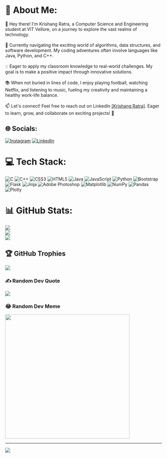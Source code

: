 # 💫 About Me:
👋 Hey there! I'm Krishang Ratra, a Computer Science and Engineering student at VIT Vellore, on a journey to explore the vast realms of technology.<br><br>🚀 Currently navigating the exciting world of algorithms, data structures, and software development. My coding adventures often involve languages like Java, Python, and C++.<br><br>💡 Eager to apply my classroom knowledge to real-world challenges. My goal is to make a positive impact through innovative solutions.<br><br>📚 When not buried in lines of code, I enjoy playing football, watching Netflix, and listening to music, fueling my creativity and maintaining a healthy work-life balance.<br><br>📫 Let's connect! Feel free to reach out on LinkedIn <a href = "https://www.linkedin.com/in/krishang-ratra/">[Krishang Ratra]</a>. Eager to learn, grow, and collaborate on exciting projects! 🚀


## 🌐 Socials:
[![Instagram](https://img.shields.io/badge/Instagram-%23E4405F.svg?logo=Instagram&logoColor=white)](https://instagram.com/krishangratra) [![LinkedIn](https://img.shields.io/badge/LinkedIn-%230077B5.svg?logo=linkedin&logoColor=white)](https://linkedin.com/in/krishang-ratra) 

# 💻 Tech Stack:
![C](https://img.shields.io/badge/c-%2300599C.svg?style=for-the-badge&logo=c&logoColor=white) ![C++](https://img.shields.io/badge/c++-%2300599C.svg?style=for-the-badge&logo=c%2B%2B&logoColor=white) ![CSS3](https://img.shields.io/badge/css3-%231572B6.svg?style=for-the-badge&logo=css3&logoColor=white) ![HTML5](https://img.shields.io/badge/html5-%23E34F26.svg?style=for-the-badge&logo=html5&logoColor=white) ![Java](https://img.shields.io/badge/java-%23ED8B00.svg?style=for-the-badge&logo=openjdk&logoColor=white) ![JavaScript](https://img.shields.io/badge/javascript-%23323330.svg?style=for-the-badge&logo=javascript&logoColor=%23F7DF1E) ![Python](https://img.shields.io/badge/python-3670A0?style=for-the-badge&logo=python&logoColor=ffdd54) ![Bootstrap](https://img.shields.io/badge/bootstrap-%238511FA.svg?style=for-the-badge&logo=bootstrap&logoColor=white) ![Flask](https://img.shields.io/badge/flask-%23000.svg?style=for-the-badge&logo=flask&logoColor=white) ![Jinja](https://img.shields.io/badge/jinja-white.svg?style=for-the-badge&logo=jinja&logoColor=black) ![Adobe Photoshop](https://img.shields.io/badge/adobe%20photoshop-%2331A8FF.svg?style=for-the-badge&logo=adobe%20photoshop&logoColor=white) ![Matplotlib](https://img.shields.io/badge/Matplotlib-%23ffffff.svg?style=for-the-badge&logo=Matplotlib&logoColor=black) ![NumPy](https://img.shields.io/badge/numpy-%23013243.svg?style=for-the-badge&logo=numpy&logoColor=white) ![Pandas](https://img.shields.io/badge/pandas-%23150458.svg?style=for-the-badge&logo=pandas&logoColor=white) ![Plotly](https://img.shields.io/badge/Plotly-%233F4F75.svg?style=for-the-badge&logo=plotly&logoColor=white)
# 📊 GitHub Stats:
![](https://github-readme-stats.vercel.app/api?username=KrishR-25&theme=radical&hide_border=false&include_all_commits=false&count_private=false)<br/>
![](https://github-readme-streak-stats.herokuapp.com/?user=KrishR-25&theme=radical&hide_border=false)<br/>
![](https://github-readme-stats.vercel.app/api/top-langs/?username=KrishR-25&theme=radical&hide_border=false&include_all_commits=false&count_private=false&layout=compact)

## 🏆 GitHub Trophies
![](https://github-profile-trophy.vercel.app/?username=KrishR-25&theme=radical&no-frame=false&no-bg=true&margin-w=4)

### ✍️ Random Dev Quote
![](https://quotes-github-readme.vercel.app/api?type=vetical&theme=radical)

### 😂 Random Dev Meme
<img src='https://randommeme-five.vercel.app/' style="height: 400px;"/>

---
[![](https://visitcount.itsvg.in/api?id=KrishR-25&icon=0&color=1)](https://visitcount.itsvg.in)

<!-- Proudly created with GPRM ( https://gprm.itsvg.in ) -->

